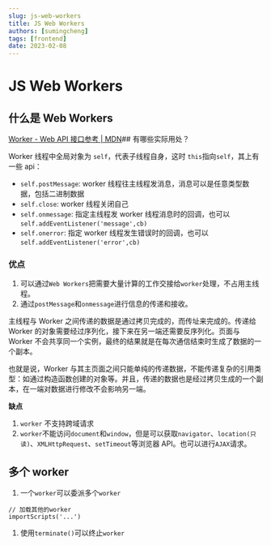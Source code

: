 ```yaml
---
slug: js-web-workers
title: JS Web Workers
authors: [sumingcheng]
tags: [frontend]
date: 2023-02-08
---
```


# JS Web Workers

## 什么是 Web Workers

[Worker - Web API 接口参考 | MDN](https://developer.mozilla.org/zh-CN/docs/Web/API/Worker)## 有哪些实际用处？

Worker 线程中全局对象为 `self`，代表子线程自身，这时 `this`指向`self`，其上有一些 api：

- `self.postMessage`: worker 线程往主线程发消息，消息可以是任意类型数据，包括二进制数据
- `self.close`: worker 线程关闭自己
- `self.onmessage`: 指定主线程发 worker 线程消息时的回调，也可以`self.addEventListener('message',cb)`
- `self.onerror`: 指定 worker 线程发生错误时的回调，也可以 `self.addEventListener('error',cb)`

### 优点

1. 可以通过`Web Workers`把需要大量计算的工作交接给`worker`处理，不占用主线程。
2. 通过`postMessage`和`onmessage`进行信息的传递和接收。

主线程与 Worker 之间传递的数据是通过拷贝完成的，而传址来完成的。传递给 Worker 的对象需要经过序列化，接下来在另一端还需要反序列化。页面与 Worker 不会共享同一个实例，最终的结果就是在每次通信结束时生成了数据的一个副本。

也就是说，Worker 与其主页面之间只能单纯的传递数据，不能传递复杂的引用类型：如通过构造函数创建的对象等。并且，传递的数据也是经过拷贝生成的一个副本，在一端对数据进行修改不会影响另一端。

**缺点**

1. `worker` 不支持跨域请求
2. `worker`不能访问`document`和`window`，但是可以获取`navigator`、`location(只读)`、`XMLHttpRequest`、`setTimeout`等浏览器 API。也可以进行`AJAX`请求。

## 多个 worker

1. 一个`worker`可以委派多个`worker`

```
// 加载其他的worker
importScripts('...')

```

1. 使用`terminate()`可以终止`worker`
